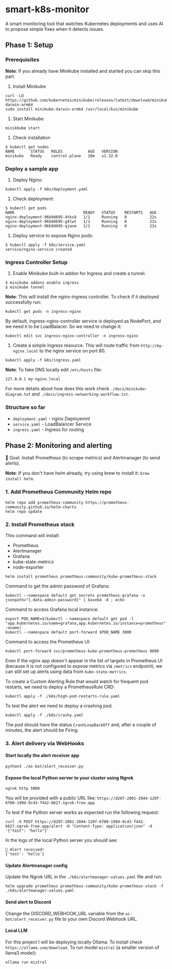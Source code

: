 # smart-k8s-monitor

A smart monitoring tool that watches Kubernetes deployments and uses AI to propose simple fixes when it detects issues.

## Phase 1: Setup

### Prerequisites

**Note**: If you already have Minikube installed and started you can skip this part.

1. Install Minikube

```shell
curl -LO https://github.com/kubernetes/minikube/releases/latest/download/minikube-darwin-arm64
sudo install minikube-darwin-arm64 /usr/local/bin/minikube
```

1. Start Minikube

```shell
minikbube start
```

1. Check installation

```shell
$ kubectl get nodes
NAME       STATUS   ROLES           AGE   VERSION
minikube   Ready    control-plane   10m   v1.32.0
```

### Deploy a sample app

1. Deploy Nginx:

```shell
kubectl apply -f k8s/deployment.yaml
```

1. Check deployment:

```shell
$ kubectl get pods
NAME                              READY   STATUS    RESTARTS   AGE
nginx-deployment-96b9d695-4tks8   1/1     Running   0          22s
nginx-deployment-96b9d695-g4lwt   1/1     Running   0          22s
nginx-deployment-96b9d695-qjwvm   1/1     Running   0          22s
```

1. Deploy service to expose Nginx pods:

```shell
$ kubectl apply -f k8s/service.yaml
service/nginx-service created
```

### Ingress Controller Setup

1. Enable Minikube built-in addon for Ingress and create a tunnel.

```shell
$ minikube addons enable ingress
$ minikube tunnel
```

**Note**: This will install the nginx-ingress controller. To check if it deployed successfully run:

```shell
kubectl get pods -n ingress-nginx
```

By default, ingress-nginx-controller service is deployed as NodePort, and we need it to be LoadBalacer. So we need to change it:

```shell
kubectl edit svc ingress-nginx-controller -n ingress-nginx
```

1. Create a simple Ingress resource. This will route traffic from `http://my-nginx.local` to the nginx service on port 80.

```shell
kubectl apply -f k8s/ingress.yaml
```

**Note**: To fake DNS locally edit `/etc/hosts` file:

```shell
127.0.0.1 my-nginx.local
```

For more details about how does this work check `./docs/minikube-diagram.txt` and `./docs/ingress-networking-workflow.txt`.

### Structure so far

- `deployment.yaml` - nginx Deployemnt
- `service.yaml` - LoadBalancer Service
- `ingress.yaml` - Ingress for routing

## Phase 2: Monitoring and alerting

🌟 Goal: Install Prometheus (to scrape metrics) and Alertmanager (to send alerts).

**Note**: If you don't have *helm* already, try using brew to install it: `brew install helm`.

### 1. Add Prometheus Community Helm repo

```shell
helm repo add prometheus-community https://prometheus-community.github.io/helm-charts
helm repo update
```

### 2. Install Prometheus stack

This command will install:

- Prometheus
- Alertmanager
- Grafana
- kube-state-metrics
- node-exporter

```shell
helm install prometheus prometheus-community/kube-prometheus-stack
```

Command to get the admin password of Grafana:

```shell
kubectl --namespace default get secrets prometheus-grafana -o jsonpath="{.data.admin-password}" | base64 -d ; echo
```

Command to access Grafana local instance:

```shell
export POD_NAME=$(kubectl --namespace default get pod -l "app.kubernetes.io/name=grafana,app.kubernetes.io/instance=prometheus" -oname)
kubectl --namespace default port-forward $POD_NAME 3000
```

Command to access the Prometheus UI:

```shell
kubectl port-forward svc/prometheus-kube-prometheus-prometheus 9090
```

Even if the nginx app doesn't appear in the list of targets in Prometheus UI (because it is not configured to expose metrics via `/metrics` endpoint), we can still set up alerts using data from `kube-state-metrics`.

To create a Custom Alerting Rule that would watch for frequent pod restarts, we need to deploy a PrometheusRule CRD:

```shell
kubectl apply -f ./k8s/high-pod-restarts-rule.yaml
```

To test the alert we need to deploy a crashing pod.

```shell
kubectl apply -f ./k8s/crashy.yaml
```

The pod should have the status `CrashLoopBackOff` and, after a couple of minutes, the alert should be Firing.

### 3. Alert delivery via WebHooks

#### Start locally the alert receiver app

```shell
python3 ./ai-bot/alert_receiver.py
```

#### Expose the local Python server to your cluster using Ngrok

```shell
ngrok http 5000
```

You will be provided with a public URL like: `https://d207-2001-2044-120f-6f00-199d-9c43-f442-6627.ngrok-free.app`

To test if the Python server works as expected run the following request:

```shell
curl -X POST https://d207-2001-2044-120f-6f00-199d-9c43-f442-6627.ngrok-free.app/alert -H "Content-Type: application/json" -d '{"test": "hello"}'
```

In the logs of the local Python server you should see:

```nocode
🚨 Alert received!
{'test': 'hello'}
```

#### Update Alertmanager config

Update the Ngrok URL in the `./k8s/alertmanager-values.yaml` file and run:

```shell
helm upgrade prometheus prometheus-community/kube-prometheus-stack -f ./k8s/alertmanager-values.yaml
```

#### Send alert to Discord

Change the DISCORD_WEBHOOK_URL variable from the `ai-bot/alert_receiver.py` file to your own Discord Webhook URL.

#### Local LLM

For this project I will be deploying locally Ollama.
To install check `https://ollama.com/download`.
To run model `mistral` (a smaller version of llama3 model):

```commandline
ollama run mistral
```
